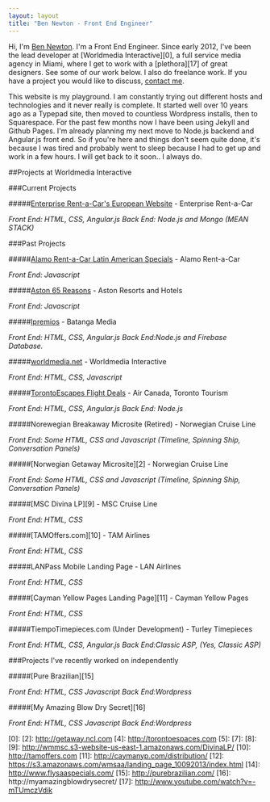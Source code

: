 ```yaml
---
layout: layout
title: "Ben Newton - Front End Engineer"
---
```


Hi, I'm <a rel="author" href="https://plus.google.com/+BenNewton999?rel=author">Ben Newton</a>. I'm a Front End Engineer. Since early 2012, I've been the lead developer at [Worldmedia Interactive][0], a full service media agency in Miami, where I get to work with a [plethora][17] of great designers.  See some of our work below.  I also do freelance work.  If you have a project you would like to discuss, [contact me](/about).

This website is my playground.  I am constantly trying out different hosts and technologies and it never really is complete.  It started well over 10 years ago as a Typepad site, then moved to countless Wordpress installs, then to Squarespace.  For the past few months now I have been using Jekyll and Github Pages.  I'm already planning my next move to  Node.js backend and Angular.js front end.  So if you're here and things don't seem quite done, it's because I was tired and probably went to sleep because I had to get up and work in a few hours.  I will get back to it soon.. I always do.

##Projects at Worldmedia Interactive

###Current Projects

#####<a data-vital="vital" href="http://europe.enterprise.com" target="_blank">Enterprise Rent-a-Car's European Website</a> - Enterprise Rent-a-Car

_Front End: HTML, CSS, Angular.js Back End: Node.js and Mongo (MEAN STACK)_

###Past Projects

#####<a data-vital="vital" href="http://latamspecials.alamo.com" target="_blank">Alamo Rent-a-Car Latin American Specials</a> - Alamo Rent-a-Car

_Front End: Javascript_

#####<a data-vital="vital" href="http://65reasons.astonhotels.com" target="_blank">Aston 65 Reasons</a> - Aston Resorts and Hotels

_Front End: Javascript_

#####<a data-vital="vital" href="http://ipremios.s3.amazonaws.com/index.html" target="_blank">Ipremios</a> - Batanga Media

_Front End: HTML, CSS, Angular.js  Back End:Node.js and Firebase Database._

#####[worldmedia.net](http://worldmedia.net) - Worldmedia Interactive

_Front End: HTML, CSS, Javascript_

#####[TorontoEscapes Flight Deals](http://torontoescapes.com/flight-deals/) - Air Canada, Toronto Tourism

_Front End: HTML, CSS, Angular.js Back End: Node.js_

#####Norewegian Breakaway Microsite (Retired) - Norwegian Cruise Line

_Front End: Some HTML, CSS and Javascript (Timeline, Spinning Ship, Conversation Panels)_

#####[Norwegian Getaway Microsite][2] - Norwegian Cruise Line

_Front End: Some HTML, CSS and Javascript (Timeline, Spinning Ship, Conversation Panels)_

#####[MSC Divina LP][9] - MSC Cruise Line

_Front End: HTML, CSS_

#####[TAMOffers.com][10] - TAM Airlines

_Front End: HTML, CSS_

#####LANPass Mobile Landing Page - LAN Airlines

_Front End: HTML, CSS_

#####[Cayman Yellow Pages Landing Page][11] - Cayman Yellow Pages

_Front End: HTML, CSS_

#####TiempoTimepieces.com (Under Development) - Turley Timepieces

_Front End: HTML, CSS, Angular.js Back End:Classic ASP, (Yes, Classic ASP)_

###Projects I've recently worked on independently

#####[Pure Brazilian][15]

_Front End: HTML, CSS Javascript  Back End:Wordpress_

#####[My Amazing Blow Dry Secret][16]

_Front End: HTML, CSS Javascript  Back End:Wordpress_

[0]: 
[2]: http://getaway.ncl.com
[4]: http://torontoespaces.com
[5]: 
[7]: 
[8]: 
[9]: http://wmmsc.s3-website-us-east-1.amazonaws.com/DivinaLP/
[10]: http://tamoffers.com
[11]: http://caymanyp.com/distribution/
[12]: https://s3.amazonaws.com/wmsaa/landing_page_10092013/index.html
[14]: http://www.flysaaspecials.com/
[15]: http://purebrazilian.com/
[16]: http://myamazingblowdrysecret/
[17]: http://www.youtube.com/watch?v=-mTUmczVdik

<script type="text/javascript">
var vitaldata='Blog Test';

var wall_id='1';

(function() {
var vw = document.createElement('script'); vw.type = 'text/javascript'; vw.async = true;
vw.src = ('https:' == document.location.protocol ? 'https://' : 'http://') + 's3.amazonaws.com/code.vitalwall.com/vitaldata.js';
var s = document.getElementsByTagName('script')[0]; s.parentNode.insertBefore(vw, s);
})();
</script>

